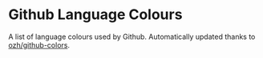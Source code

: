 # Github Language Colours

A list of language colours used by Github. Automatically updated thanks to [ozh/github-colors](https://github.com/ozh/github-colors).
